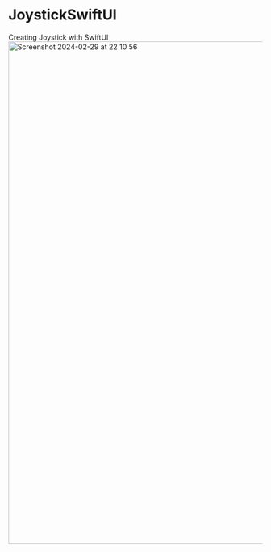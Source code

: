 # JoystickSwiftUI
Creating Joystick with SwiftUI
<img width="996" alt="Screenshot 2024-02-29 at 22 10 56" src="https://github.com/TheAppWizard/JoystickSwiftUI/assets/70090469/803a6fd2-ac94-4af8-b4b7-1e732d0a1f7a">
